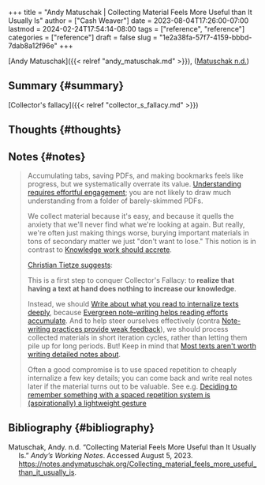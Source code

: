 +++
title = "Andy Matuschak | Collecting Material Feels More Useful than It Usually Is"
author = ["Cash Weaver"]
date = 2023-08-04T17:26:00-07:00
lastmod = 2024-02-24T17:54:14-08:00
tags = ["reference", "reference"]
categories = ["reference"]
draft = false
slug = "1e2a38fa-57f7-4159-bbbd-7dab8a12f96e"
+++

[Andy Matuschak]({{< relref "andy_matuschak.md" >}}), (<a href="#citeproc_bib_item_1">Matuschak n.d.</a>)


## Summary {#summary}

[Collector's fallacy]({{< relref "collector_s_fallacy.md" >}})


## Thoughts {#thoughts}


## Notes {#notes}

> Accumulating tabs, saving PDFs, and making bookmarks feels like progress, but we systematically overrate its value. [Understanding requires effortful engagement](https://notes.andymatuschak.org/z8ccRLda8BqJafNxjQBpzis); you are not likely to draw much understanding from a folder of barely-skimmed PDFs.
>
> We collect material because it's easy, and because it quells the anxiety that we'll never find what we're looking at again. But really, we're often just making things worse, burying important materials in tons of secondary matter we just "don't want to lose." This notion is in contrast to [Knowledge work should accrete](https://notes.andymatuschak.org/zTn3g4wTm1hbkNFUvLLjpev).
>
> [Christian Tietze suggests](https://zettelkasten.de/posts/collectors-fallacy/):
>
> <div class="quote2">
>
> This is a first step to conquer Collector's Fallacy: to **realize that having a text at hand does nothing to increase our knowledge**.
>
> </div>
>
> Instead, we should [Write about what you read to internalize texts deeply](https://notes.andymatuschak.org/zB74H9CuWrosEuqve7jZyCo), because [Evergreen note-writing helps reading efforts accumulate](https://notes.andymatuschak.org/zKiPFE1KYieeAJs3cEaCtdf). And to help steer ourselves effectively (contra [Note-writing practices provide weak feedback](https://notes.andymatuschak.org/zUhd6Hb5dk35PPpnCHvd6bV)), we should process collected materials in short iteration cycles, rather than letting them pile up for long periods. But! Keep in mind that [Most texts aren't worth writing detailed notes about](https://notes.andymatuschak.org/zVPU3jfwihojMKindkMz7Ya).
>
> Often a good compromise is to use spaced repetition to cheaply internalize a few key details; you can come back and write real notes later if the material turns out to be valuable. See e.g. [Deciding to remember something with a spaced repetition system is (aspirationally) a lightweight gesture](https://notes.andymatuschak.org/z4ipbCkPaf5wwDkpgqUFgTg)


## Bibliography {#bibliography}

<style>.csl-entry{text-indent: -1.5em; margin-left: 1.5em;}</style><div class="csl-bib-body">
  <div class="csl-entry"><a id="citeproc_bib_item_1"></a>Matuschak, Andy. n.d. “Collecting Material Feels More Useful than It Usually Is.” <i>Andy’s Working Notes</i>. Accessed August 5, 2023. <a href="https://notes.andymatuschak.org/Collecting_material_feels_more_useful_than_it_usually_is">https://notes.andymatuschak.org/Collecting_material_feels_more_useful_than_it_usually_is</a>.</div>
</div>
